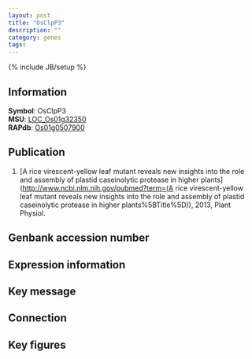 ```yaml
---
layout: post
title: "OsClpP3"
description: ""
category: genes
tags: 
---
```

{% include JB/setup %}

## Information
__Symbol__: OsClpP3  
__MSU__: [LOC_Os01g32350](http://rice.plantbiology.msu.edu/cgi-bin/ORF_infopage.cgi?orf=LOC_Os01g32350)  
__RAPdb__: [Os01g0507900](http://rapdb.dna.affrc.go.jp/viewer/gbrowse_details/irgsp1?name=Os01g0507900)  

## Publication
1. [A rice virescent-yellow leaf mutant reveals new insights into the role and assembly of plastid caseinolytic protease in higher plants](http://www.ncbi.nlm.nih.gov/pubmed?term=(A rice virescent-yellow leaf mutant reveals new insights into the role and assembly of plastid caseinolytic protease in higher plants%5BTitle%5D)), 2013, Plant Physiol.

## Genbank accession number

## Expression information

## Key message

## Connection

## Key figures


